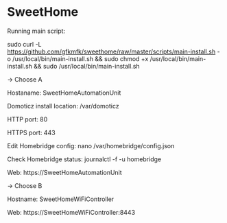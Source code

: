 # SweetHome


Running main script:

sudo curl -L https://github.com/gfkmfk/sweethome/raw/master/scripts/main-install.sh -o /usr/local/bin/main-install.sh && sudo chmod +x /usr/local/bin/main-install.sh && sudo /usr/local/bin/main-install.sh


-> Choose A

  Hostaname: SweetHomeAutomationUnit
  
  Domoticz install location: /var/domoticz
  
  HTTP port: 80
  
  HTTPS port: 443
  
  Edit Homebridge config: nano /var/homebridge/config.json
  
  Check Homebridge status: journalctl -f -u homebridge
  
  Web: https://SweetHomeAutomationUnit



-> Choose B

  Hostname: SweetHomeWiFiController
  
  Web: https://SweetHomeWiFiController:8443
